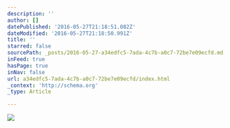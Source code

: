 ```yaml
---
description: ''
author: []
datePublished: '2016-05-27T21:18:51.082Z'
dateModified: '2016-05-27T21:18:50.991Z'
title: ''
starred: false
sourcePath: _posts/2016-05-27-a34edfc5-7ada-4c7b-a0c7-72be7e09ecfd.md
inFeed: true
hasPage: true
inNav: false
url: a34edfc5-7ada-4c7b-a0c7-72be7e09ecfd/index.html
_context: 'http://schema.org'
_type: Article

---
```

![](https://the-grid-user-content.s3-us-west-2.amazonaws.com/4b7876fb-3c76-4587-8187-4f407f8bb900.jpg)